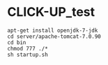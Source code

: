 # CLICK-UP_test

	apt-get install openjdk-7-jdk
	cd server/apache-tomcat-7.0.90
	cd bin
	chmod 777 ./*
	sh startup.sh
